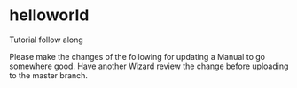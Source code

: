 # helloworld
Tutorial follow along

Please make the changes of the following for updating a Manual to go somewhere good.  Have another Wizard review the change before uploading to the master branch.
